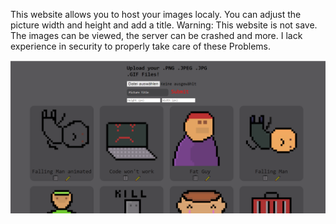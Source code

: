 This website allows you to host your images localy. You can adjust the picture width and height and add a title.
Warning: This website is not save. The images can be viewed, the server can be crashed and more. I lack experience in security to properly take care of these Problems.

![Alt text](PixelGalary.png)

